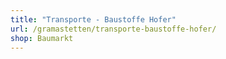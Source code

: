 ```yaml
---
title: "Transporte - Baustoffe Hofer"
url: /gramastetten/transporte-baustoffe-hofer/
shop: Baumarkt
---
```

